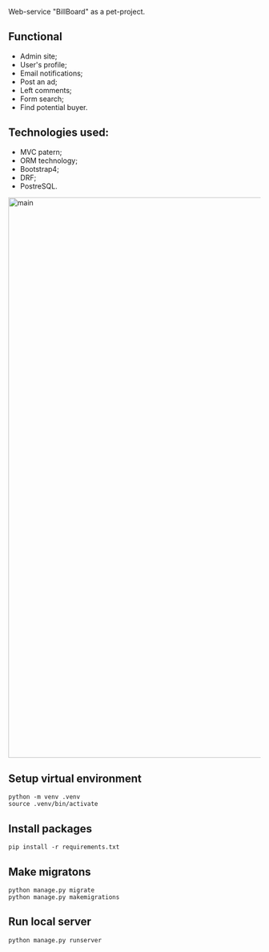Web-service "BillBoard" as a pet-project. 

## Functional
- Admin site;
- User's profile;
- Email notifications;
- Post an ad;
- Left comments;
- Form search;
- Find potential buyer.

## Technologies used:
- MVC patern;
- ORM technology;
- Bootstrap4;
- DRF;
- PostreSQL.


<img width="1117" alt="main" src="https://user-images.githubusercontent.com/100959752/214544978-5dfb922c-8dac-4bfb-a096-fa2490cacc1c.png">

## Setup virtual environment
```
python -m venv .venv
source .venv/bin/activate
```
## Install packages
```
pip install -r requirements.txt
```
## Make migratons
```
python manage.py migrate
python manage.py makemigrations
```

## Run local server
```
python manage.py runserver
```

